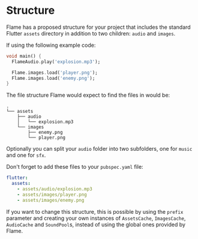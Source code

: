 # Structure

Flame has a proposed structure for your project that includes the standard Flutter `assets` 
directory in addition to two children: `audio` and `images`.

If using the following example code:
```dart
void main() {
  FlameAudio.play('explosion.mp3');

  Flame.images.load('player.png');
  Flame.images.load('enemy.png');
}
```

The file structure Flame would expect to find the files in would be:

```text
.
└── assets
    ├── audio
    │   └── explosion.mp3
    └── images
        ├── enemy.png
        └── player.png
```

Optionally you can split your `audio` folder into two subfolders, one for `music` and one for `sfx`.

Don't forget to add these files to your `pubspec.yaml` file:

```yaml
flutter:
  assets:
    - assets/audio/explosion.mp3
    - assets/images/player.png
    - assets/images/enemy.png
```

If you want to change this structure, this is possible by using the `prefix` parameter and creating
your own instances of `AssetsCache`, `ImagesCache`, `AudioCache` and `SoundPool`s, instead of using
the global ones provided by Flame.
